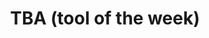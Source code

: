 ---
layout : null
title : "TBA (tool of the week)"
speaker : "Josselin Enet"
start : "0930"
end : "1000"
---